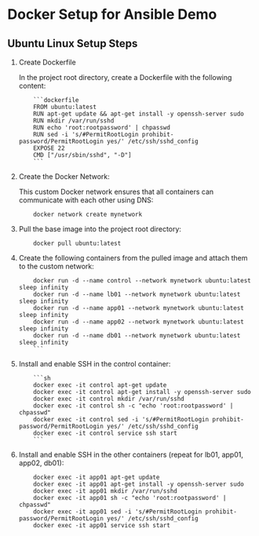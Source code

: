 # Docker Setup for Ansible Demo

## Ubuntu Linux Setup Steps

1.  Create Dockerfile

    In the project root directory, create a Dockerfile with the following content:

            ```dockerfile
            FROM ubuntu:latest
            RUN apt-get update && apt-get install -y openssh-server sudo
            RUN mkdir /var/run/sshd
            RUN echo 'root:rootpassword' | chpasswd
            RUN sed -i 's/#PermitRootLogin prohibit-password/PermitRootLogin yes/' /etc/ssh/sshd_config
            EXPOSE 22
            CMD ["/usr/sbin/sshd", "-D"]
            ```

2.  Create the Docker Network:

    This custom Docker network ensures that all containers can communicate with each other using DNS:

            docker network create mynetwork

3.  Pull the base image into the project root directory:

            docker pull ubuntu:latest

4.  Create the following containers from the pulled image and attach them to the custom network:

            docker run -d --name control --network mynetwork ubuntu:latest sleep infinity
            docker run -d --name lb01 --network mynetwork ubuntu:latest sleep infinity
            docker run -d --name app01 --network mynetwork ubuntu:latest sleep infinity
            docker run -d --name app02 --network mynetwork ubuntu:latest sleep infinity
            docker run -d --name db01 --network mynetwork ubuntu:latest sleep infinity
            ```

5.  Install and enable SSH in the control container:

            ```sh
            docker exec -it control apt-get update
            docker exec -it control apt-get install -y openssh-server sudo
            docker exec -it control mkdir /var/run/sshd
            docker exec -it control sh -c "echo 'root:rootpassword' | chpasswd"
            docker exec -it control sed -i 's/#PermitRootLogin prohibit-password/PermitRootLogin yes/' /etc/ssh/sshd_config
            docker exec -it control service ssh start
            ```

6.  Install and enable SSH in the other containers (repeat for lb01, app01, app02, db01):

            docker exec -it app01 apt-get update
            docker exec -it app01 apt-get install -y openssh-server sudo
            docker exec -it app01 mkdir /var/run/sshd
            docker exec -it app01 sh -c "echo 'root:rootpassword' | chpasswd"
            docker exec -it app01 sed -i 's/#PermitRootLogin prohibit-password/PermitRootLogin yes/' /etc/ssh/sshd_config
            docker exec -it app01 service ssh start

